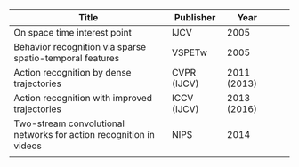 | Title  | Publisher  | Year  |   |   |
|---|---|---|---|---|
| On space time interest point  | IJCV  | 2005  |   |   |
| Behavior recognition via sparse spatio-temporal features  | VSPETw  | 2005  |   |   |
| Action recognition by dense trajectories  | CVPR (IJCV)  | 2011 (2013)  |   |   |
| Action recognition with improved trajectories  | ICCV (IJCV)  | 2013 (2016)  |   |   |
| Two-stream convolutional networks for action recognition in videos  | NIPS  | 2014  |   |   |
|   |   |   |   |   |
